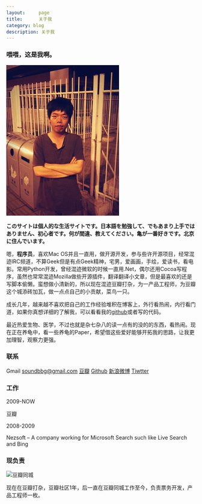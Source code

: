 ```yaml
---
layout:     page
title:      关于我
category: blog
description: 关于我
---
```


### 喂喂，这是我啊。 ###
![AboutMe](/images/about.jpg)

**このサイトは個人的な生活サイトです。日本語を勉強して、でもあまり上手ではありません、初心者です。何が間違、教えてください。亀が一番好きです。北京に住んでいます。**

嗯，**程序员**，喜欢Mac OS并且一直用，做开源开发，参与些许开源项目，经常混迹IRC频道，不算Geek但是有点Geek精神，宅男，爱画画，手绘，爱读书，看电影。常用Python开发，曾经混迹微软的时候一直用.Net，偶尔还用Cocoa写程序，虽然也常常混迹Mozilla做些开源插件，翻译翻译小文章，但是最喜欢的还是写脚本偷懒。蛮想做小清新的，所以现在混迹豆瓣打杂，为一产品工程师，为豆瓣这个城添砖加瓦，做一点点自己的小贡献，菜鸟一只。

成长几年，越来越不喜欢把自己的工作经验堆积在博客上，外行看热闹，内行看门道，如果你真想详细的了解我，可以看看我的[github](http://www.github.com/guojing)或者写的代码。

最近热爱生物、医学，不过也就是杂七杂八的读一点有的没的的东西，看热闹。现在正在养龟中，看一些养龟的Paper，希望借这些爱好能够开拓我的思路，让我更加理智，观察力更强。

### 联系 ###

Gmail <soundbbg@gmail.com> [豆瓣](http://www.douban.com/people/JGuo/) [Github](http://www.github.com/guojing) [新浪微博](http://weibo.com/soundbbg) [Tiwtter](https://twitter.com/guojing)

### 工作 ###

2009-NOW

豆瓣

2008-2009

Nezsoft – A company working for Microsoft Search such like Live Search and Bing

### 现负责 ###

<div class="img_left">
<img src="http://img3.douban.com/pics/nav/lg_location_a10.png" title="豆瓣同城"/>
</div>

现在在豆瓣打杂，豆瓣社区1年，后一直在豆瓣同城工作至今，负责票务开发，产品工程师一枚。